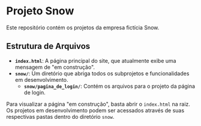 # Projeto Snow

Este repositório contém os projetos da empresa fictícia Snow.

## Estrutura de Arquivos

-   **`index.html`**: A página principal do site, que atualmente exibe uma mensagem de "em construção".
-   **`snow/`**: Um diretório que abriga todos os subprojetos e funcionalidades em desenvolvimento.
    -   **`snow/pagina_de_login/`**: Contém os arquivos para o projeto da página de login.

Para visualizar a página "em construção", basta abrir o `index.html` na raiz. Os projetos em desenvolvimento podem ser acessados através de suas respectivas pastas dentro do diretório `snow`.